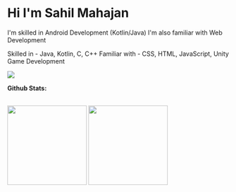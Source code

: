# Hi I'm Sahil Mahajan

I'm skilled in Android Development (Kotlin/Java)
I'm also familiar with Web Development

Skilled in - Java, Kotlin, C, C++
Familiar with - CSS, HTML, JavaScript, Unity Game Development

<a href="https://www.linkedin.com/in/sahil-mahajan-62b29a203/"> <img src="https://img.shields.io/badge/-LinkedIn-blue"></img></a>

<b>Github Stats: </b>

<br />
<img height="180em" src="https://github-readme-stats.vercel.app/api?username=SahilAdmin&count_private=true&show_icons=true&theme=midnight-purple&hide_rank=false&hide_border=TRUE" />
<img height="180em" src="https://github-readme-stats.vercel.app/api/top-langs/?username=SahilAdmin&layout=compact&title_color=ffffff&text_color=c9cacc&icon_color=2bbc8a&bg_color=1d1f21&hide_border=TRUE"/>

